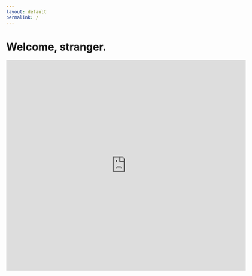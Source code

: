 ```yaml
---
layout: default
permalink: /
---
```

<div class="page-header">
  <h1 class="page-header__title">Welcome, stranger.</h1>
</div>
<div class="video-container"><iframe class="box" src="https://player.vimeo.com/video/611399691" width="640" height="564" frameborder="0" allow="autoplay; fullscreen" allowfullscreen></iframe></div>